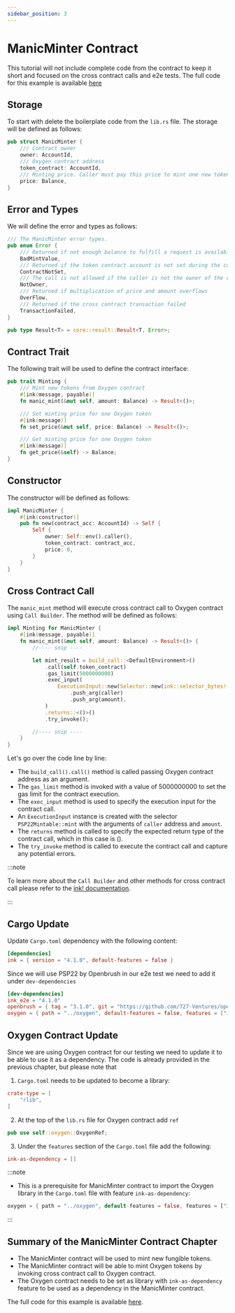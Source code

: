 ```yaml
---
sidebar_position: 3
---
```


# ManicMinter Contract
This tutorial will not include complete code from the contract to keep it short and focused on the cross contract calls and e2e tests. The full code for this example is available [here](https://github.com/swanky-dapps/manic-minter)

## Storage
To start with delete the boilerplate code from the `lib.rs` file.
The storage will be defined as follows:
```rust
pub struct ManicMinter {
    /// Contract owner
    owner: AccountId,
    /// Oxygen contract address
    token_contract: AccountId,
    /// Minting price. Caller must pay this price to mint one new token from Oxygen contract
    price: Balance,
}
```

## Error and Types
We will define the error and types as follows:
```rust
/// The ManicMinter error types.
pub enum Error {
    /// Returned if not enough balance to fulfill a request is available.
    BadMintValue,
    /// Returned if the token contract account is not set during the contract creation.
    ContractNotSet,
    /// The call is not allowed if the caller is not the owner of the contract
    NotOwner,
    /// Returned if multiplication of price and amount overflows
    OverFlow,
    /// Returned if the cross contract transaction failed
    TransactionFailed,
}

pub type Result<T> = core::result::Result<T, Error>;
```
## Contract Trait
The following trait will be used to define the contract interface:
```rust
pub trait Minting {
    /// Mint new tokens from Oxygen contract
    #[ink(message, payable)]
    fn manic_mint(&mut self, amount: Balance) -> Result<()>;

    /// Set minting price for one Oxygen token
    #[ink(message)]
    fn set_price(&mut self, price: Balance) -> Result<()>;

    /// Get minting price for one Oxygen token
    #[ink(message)]
    fn get_price(&self) -> Balance;
}
```

## Constructor
The constructor will be defined as follows:
```rust
impl ManicMinter {
    #[ink(constructor)]
    pub fn new(contract_acc: AccountId) -> Self {
        Self {
            owner: Self::env().caller(),
            token_contract: contract_acc,
            price: 0,
        }
    }
}
```
## Cross Contract Call
The `manic_mint` method will execute cross contract call to Oxygen contract using `Call Builder`. The method will be defined as follows:
```rust
impl Minting for ManicMinter {
    #[ink(message, payable)]
    fn manic_mint(&mut self, amount: Balance) -> Result<()> {
        //---- snip ----

        let mint_result = build_call::<DefaultEnvironment>()
            .call(self.token_contract)
            .gas_limit(5000000000)
            .exec_input(
                ExecutionInput::new(Selector::new(ink::selector_bytes!("PSP22Mintable::mint")))
                    .push_arg(caller)
                    .push_arg(amount),
            )
            .returns::<()>()
            .try_invoke();

        //---- snip ----
    }
}
```
Let's go over the code line by line:
* The `build_call().call()`  method is called passing Oxygen contract address as an argument.
* The `gas_limit` method is invoked with a value of 5000000000 to set the gas limit for the contract execution.
* The `exec_input` method is used to specify the execution input for the contract call.
* An `ExecutionInput` instance is created with the selector `PSP22Mintable::mint` with the arguments of `caller` address and `amount`.
* The `returns` method is called to specify the expected return type of the contract call, which in this case is ().
* The `try_invoke` method is called to execute the contract call and capture any potential errors.

:::note

To learn more about the `Call Builder` and other methods for cross contract call please refer to the [ink! documentation](https://use.ink/basics/cross-contract-calling).

:::


## Cargo Update
Update `Cargo.toml` dependency with the following content:
```toml  
[dependencies]
ink = { version = "4.1.0", default-features = false }
```

Since we will use PSP22 by Openbrush in our e2e test we need to add it under `dev-dependencies`
```toml
[dev-dependencies]
ink_e2e = "4.1.0"
openbrush = { tag = "3.1.0", git = "https://github.com/727-Ventures/openbrush-contracts", default-features = false, features = ["psp34", "ownable"] }
oxygen = { path = "../oxygen", default-features = false, features = ["ink-as-dependency"] }
```

## Oxygen Contract Update
Since we are using Oxygen contract for our testing we need to update it to be able to use it as a dependency. The code is already provided in the previous chapter, but please note that
1.  `Cargo.toml`  needs to be updated to become a library:
```toml
crate-type = [
    "rlib",
]
```
2. At the top of the `lib.rs` file for Oxygen contract add `ref`

```rust
pub use self::oxygen::OxygenRef;
```
3. Under the `features` section of the `Cargo.toml` file add the following:
```toml
ink-as-dependency = [] 
```
:::note
* This is a prerequisite for ManicMinter contract to import the Oxygen library in the `Cargo.toml` file with feature `ink-as-dependency`:
```rust
oxygen = { path = "../oxygen", default-features = false, features = ["ink-as-dependency"] }
```
:::

## Summary of the ManicMinter Contract Chapter
* The ManicMinter contract will be used to mint new fungible tokens.
* The ManicMinter contract will be able to mint Oxygen tokens by invoking cross contract call to Oxygen contract.
* The Oxygen contract needs to be set as library with `ink-as-dependency` feature to be used as a dependency in the ManicMinter contract.


The full code for this example is available [here](https://github.com/swanky-dapps/manic-minter).